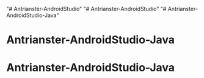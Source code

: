 "# Antrianster-AndroidStudio" 
"# Antrianster-AndroidStudio" 
"# Antrianster-AndroidStudio-Java" 
# Antrianster-AndroidStudio-Java
# Antrianster-AndroidStudio-Java
